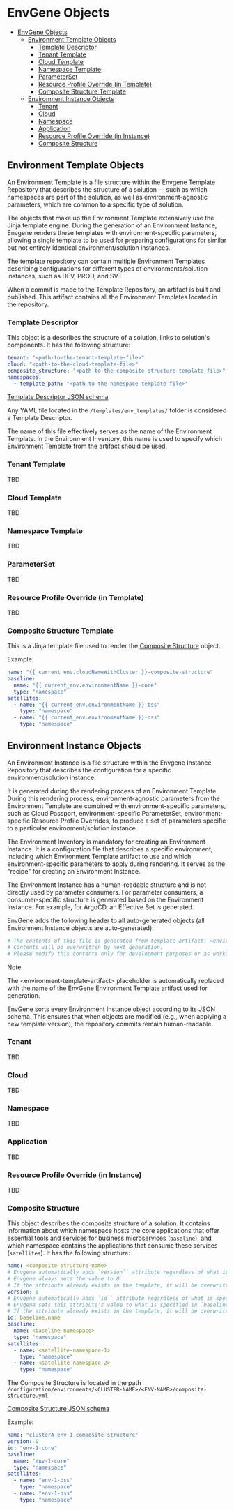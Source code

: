 # EnvGene Objects

- [EnvGene Objects](#envgene-objects)
  - [Environment Template Objects](#environment-template-objects)
    - [Template Descriptor](#template-descriptor)
    - [Tenant Template](#tenant-template)
    - [Cloud Template](#cloud-template)
    - [Namespace Template](#namespace-template)
    - [ParameterSet](#parameterset)
    - [Resource Profile Override (in Template)](#resource-profile-override-in-template)
    - [Composite Structure Template](#composite-structure-template)
  - [Environment Instance Objects](#environment-instance-objects)
    - [Tenant](#tenant)
    - [Cloud](#cloud)
    - [Namespace](#namespace)
    - [Application](#application)
    - [Resource Profile Override (in Instance)](#resource-profile-override-in-instance)
    - [Composite Structure](#composite-structure)

## Environment Template Objects

An Environment Template is a file structure within the Envgene Template Repository that describes the structure of a solution — such as which namespaces are part of the solution, as well as environment-agnostic parameters, which are common to a specific type of solution.

The objects that make up the Environment Template extensively use the Jinja template engine. During the generation of an Environment Instance, Envgene renders these templates with environment-specific parameters, allowing a single template to be used for preparing configurations for similar but not entirely identical environment/solution instances.

The template repository can contain multiple Environment Templates describing configurations for different types of environments/solution instances, such as DEV, PROD, and SVT.

When a commit is made to the Template Repository, an artifact is built and published. This artifact contains all the Environment Templates located in the repository.

### Template Descriptor

This object is a describes the structure of a solution, links to solution's components. It has the following structure:

```yaml
tenant: "<path-to-the-tenant-template-file>"
cloud: "<path-to-the-cloud-template-file>"
composite_structure: "<path-to-the-composite-structure-template-file>"
namespaces:
  - template_path: "<path-to-the-namespace-template-file>"
```

[Template Descriptor JSON schema](/schemas/template-descriptor.schema.json)

Any YAML file located in the `/templates/env_templates/` folder is considered a Template Descriptor.

The name of this file effectively serves as the name of the Environment Template. In the Environment Inventory, this name is used to specify which Environment Template from the artifact should be used.

### Tenant Template

TBD

### Cloud Template

TBD

### Namespace Template

TBD

### ParameterSet

TBD

### Resource Profile Override (in Template)

TBD

### Composite Structure Template

This is a Jinja template file used to render the [Composite Structure](#composite-structure) object.

Example:

```yaml
name: "{{ current_env.cloudNameWithCluster }}-composite-structure"
baseline:
  name: "{{ current_env.environmentName }}-core"
  type: "namespace"
satellites:
  - name: "{{ current_env.environmentName }}-bss"
    type: "namespace"
  - name: "{{ current_env.environmentName }}-oss"
    type: "namespace"
```

## Environment Instance Objects

An Environment Instance is a file structure within the Envgene Instance Repository that describes the configuration for a specific environment/solution instance.  

It is generated during the rendering process of an Environment Template. During this rendering process, environment-agnostic parameters from the Environment Template are combined with environment-specific parameters, such as Cloud Passport, environment-specific ParameterSet, environment-specific Resource Profile Overrides, to produce a set of parameters specific to a particular environment/solution instance.  

The Environment Inventory is mandatory for creating an Environment Instance. It is a configuration file that describes a specific environment, including which Environment Template artifact to use and which environment-specific parameters to apply during rendering. It serves as the "recipe" for creating an Environment Instance.  

The Environment Instance has a human-readable structure and is not directly used by parameter consumers. For parameter consumers, a consumer-specific structure is generated based on the Environment Instance. For example, for ArgoCD, an Effective Set is generated.

EnvGene adds the following header to all auto-generated objects (all Environment Instance objects are auto-generated):

```yaml
# The contents of this file is generated from template artifact: <environment-template-artifact>.
# Contents will be overwritten by next generation.
# Please modify this contents only for development purposes or as workaround.
```

> [!NOTE]
> The \<environment-template-artifact> placeholder is automatically replaced with the name of the EnvGene Environment Template artifact used for generation.

EnvGene sorts every Environment Instance object according to its JSON schema. This ensures that when objects are modified (e.g., when applying a new template version), the repository commits remain human-readable.

### Tenant

TBD

### Cloud

TBD

### Namespace

TBD

### Application

TBD

### Resource Profile Override (in Instance)

TBD

### Composite Structure

This object describes the composite structure of a solution. It contains information about which namespace hosts the core applications that offer essential tools and services for business microservices (`baseline`), and which namespace contains the applications that consume these services (`satellites`). It has the following structure:

```yaml
name: <composite-structure-name>
# Envgene automatically adds `version`` attribute regardless of what is specified in the template
# Envgene always sets the value to 0
# If the attribute already exists in the template, it will be overwritten.
version: 0
# Envgene automatically adds `id`` attribute regardless of what is specified in the template
# Envgene sets this attribute's value to what is specified in `baseline.name`
# If the attribute already exists in the template, it will be overwritten
id: baseline.name
baseline:
  name: <baseline-namespace>
  type: "namespace"
satellites:
  - name: <satellite-namespace-1>
    type: "namespace"
  - name: <satellite-namespace-2>
    type: "namespace"
```

The Composite Structure is located in the path `/configuration/environments/<CLUSTER-NAME>/<ENV-NAME>/composite-structure.yml`

[Composite Structure JSON schema](TBD)

Example:

```yaml
name: "clusterA-env-1-composite-structure"
version: 0
id: "env-1-core"
baseline:
  name: "env-1-core"
  type: "namespace"
satellites:
  - name: "env-1-bss"
    type: "namespace"
  - name: "env-1-oss"
    type: "namespace"
```
